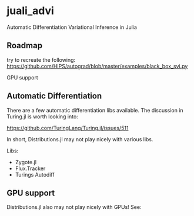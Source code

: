 # juali_advi
Automatic Differentiation Variational Inference in Julia

## Roadmap

try to recreate the following:
https://github.com/HIPS/autograd/blob/master/examples/black_box_svi.py

GPU support

## Automatic Differentiation

There are a few automatic differentiation libs available. The discussion in Turing.jl is worth looking into:

https://github.com/TuringLang/Turing.jl/issues/511

In short, Distributions.jl may not play nicely with various libs.

Libs:
  - Zygote.jl
  - Flux.Tracker
  - Turings Autodiff


## GPU support

Distributions.jl also may not play nicely with GPUs! See: 
